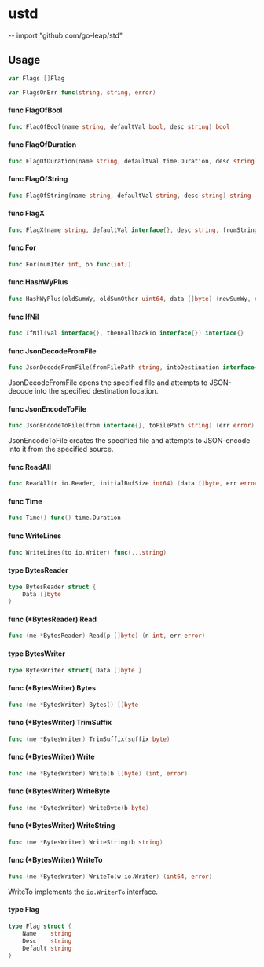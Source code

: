 # ustd
--
    import "github.com/go-leap/std"


## Usage

```go
var Flags []Flag
```

```go
var FlagsOnErr func(string, string, error)
```

#### func  FlagOfBool

```go
func FlagOfBool(name string, defaultVal bool, desc string) bool
```

#### func  FlagOfDuration

```go
func FlagOfDuration(name string, defaultVal time.Duration, desc string) (val time.Duration)
```

#### func  FlagOfString

```go
func FlagOfString(name string, defaultVal string, desc string) string
```

#### func  FlagX

```go
func FlagX(name string, defaultVal interface{}, desc string, fromString func(string) (interface{}, error), toString func(interface{}) string) (val interface{})
```

#### func  For

```go
func For(numIter int, on func(int))
```

#### func  HashWyPlus

```go
func HashWyPlus(oldSumWy, oldSumOther uint64, data []byte) (newSumWy, newSumOther uint64, bothSame bool, err error)
```

#### func  IfNil

```go
func IfNil(val interface{}, thenFallbackTo interface{}) interface{}
```

#### func  JsonDecodeFromFile

```go
func JsonDecodeFromFile(fromFilePath string, intoDestination interface{}) (err error)
```
JsonDecodeFromFile opens the specified file and attempts to JSON-decode into the
specified destination location.

#### func  JsonEncodeToFile

```go
func JsonEncodeToFile(from interface{}, toFilePath string) (err error)
```
JsonEncodeToFile creates the specified file and attempts to JSON-encode into it
from the specified source.

#### func  ReadAll

```go
func ReadAll(r io.Reader, initialBufSize int64) (data []byte, err error)
```

#### func  Time

```go
func Time() func() time.Duration
```

#### func  WriteLines

```go
func WriteLines(to io.Writer) func(...string)
```

#### type BytesReader

```go
type BytesReader struct {
	Data []byte
}
```


#### func (*BytesReader) Read

```go
func (me *BytesReader) Read(p []byte) (n int, err error)
```

#### type BytesWriter

```go
type BytesWriter struct{ Data []byte }
```


#### func (*BytesWriter) Bytes

```go
func (me *BytesWriter) Bytes() []byte
```

#### func (*BytesWriter) TrimSuffix

```go
func (me *BytesWriter) TrimSuffix(suffix byte)
```

#### func (*BytesWriter) Write

```go
func (me *BytesWriter) Write(b []byte) (int, error)
```

#### func (*BytesWriter) WriteByte

```go
func (me *BytesWriter) WriteByte(b byte)
```

#### func (*BytesWriter) WriteString

```go
func (me *BytesWriter) WriteString(b string)
```

#### func (*BytesWriter) WriteTo

```go
func (me *BytesWriter) WriteTo(w io.Writer) (int64, error)
```
WriteTo implements the `io.WriterTo` interface.

#### type Flag

```go
type Flag struct {
	Name    string
	Desc    string
	Default string
}
```
